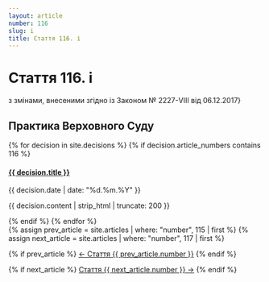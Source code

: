 ```yaml
---
layout: article
number: 116
slug: i
title: Стаття 116. і
---
```


# Стаття 116. і

з змінами, внесеними згідно із Законом № 2227-VIII від 06.12.2017}

## Практика Верховного Суду

<div class="decisions-container">
{% for decision in site.decisions %}
  {% if decision.article_numbers contains 116 %}
    <div class="decision-item">
      <h4><a href="{{ decision.url }}">{{ decision.title }}</a></h4>
      <p class="decision-date">{{ decision.date | date: "%d.%m.%Y" }}</p>
      <p class="decision-excerpt">{{ decision.content | strip_html | truncate: 200 }}</p>
    </div>
  {% endif %}
{% endfor %}
</div>

<div class="article-navigation">
  {% assign prev_article = site.articles | where: "number", 115 | first %}
  {% assign next_article = site.articles | where: "number", 117 | first %}
  
  {% if prev_article %}
    <a href="{{ prev_article.url }}" class="prev-article">← Стаття {{ prev_article.number }}</a>
  {% endif %}
  
  {% if next_article %}
    <a href="{{ next_article.url }}" class="next-article">Стаття {{ next_article.number }} →</a>
  {% endif %}
</div>
